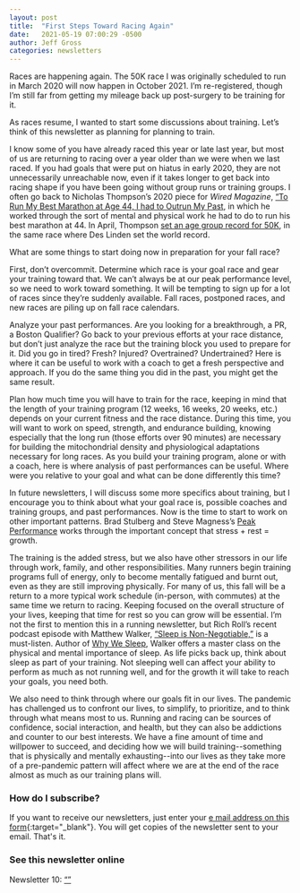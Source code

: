```yaml
---
layout: post
title:  "First Steps Toward Racing Again"
date:   2021-05-19 07:00:29 -0500
author: Jeff Gross
categories: newsletters
---
```


Races are happening again. The 50K race I was originally scheduled to run in March 2020 will now happen in October 2021. I’m re-registered, though I’m still far from getting my mileage back up post-surgery to be training for it.

As races resume, I wanted to start some discussions about training. Let’s think of this newsletter as planning for planning to train.

I know some of you have already raced this year or late last year, but most of us are returning to racing over a year older than we were when we last raced. If you had goals that were put on hiatus in early 2020, they are not unnecessarily unreachable now, even if it takes longer to get back into racing shape if you have been going without group runs or training groups. I often go back to Nicholas Thompson’s 2020 piece for _Wired Magazine_, [“To Run My Best Marathon at Age 44, I had to Outrun My Past](https://www.wired.com/story/marathon-speed-tech-training-outrunning-my-past/), in which he worked through the sort of mental and physical work he had to do to run his best marathon at 44. In April, Thompson [set an age group record for 50K](https://www.podiumrunner.com/training/how-45-year-old-nicholas-thompson-trained-to-run-556-per-mile-for-50k/), in the same race where Des Linden set the world record.

What are some things to start doing now in preparation for your fall race?

First, don’t overcommit. Determine which race is your goal race and gear your training toward that. We can’t always be at our peak performance level, so we need to work toward something. It will be tempting to sign up for a lot of races since they’re suddenly available. Fall races, postponed races, and new races are piling up on fall race calendars.

Analyze your past performances. Are you looking for a breakthrough, a PR, a Boston Qualifier? Go back to your previous efforts at your race distance, but don’t just analyze the race but the training block you used to prepare for it. Did you go in tired? Fresh? Injured? Overtrained? Undertrained? Here is where it can be useful to work with a coach to get a fresh perspective and approach. If you do the same thing you did in the past, you might get the same result.

Plan how much time you will have to train for the race, keeping in mind that the length of your training program (12 weeks, 16 weeks, 20 weeks, etc.) depends on your current fitness and the race distance. During this time, you will want to work on speed, strength, and endurance building, knowing especially that the long run (those efforts over 90 minutes) are necessary for building the mitochondrial density and physiological adaptations necessary for long races. As you build your training program, alone or with a coach, here is where analysis of past performances can be useful. Where were you relative to your goal and what can be done differently this time?

In future newsletters, I will discuss some more specifics about training, but I encourage you to think about what your goal race is, possible coaches and training groups, and past performances.
Now is the time to start to work on other important patterns. Brad Stulberg and Steve Magness’s [Peak Performance](https://www.passionparadoxbook.com/home) works through the important concept that stress + rest = growth.

The training is the added stress, but we also have other stressors in our life through work, family, and other responsibilities. Many runners begin training programs full of energy, only to become mentally fatigued and burnt out, even as they are still improving physically. For many of us, this fall will be a return to a more typical work schedule (in-person, with commutes) at the same time we return to racing. Keeping focused on the overall structure of your lives, keeping that time for rest so you can grow will be essential. I’m not the first to mention this in a running newsletter, but Rich Roll’s recent podcast episode with Matthew Walker, [“Sleep is Non-Negotiable,”](https://www.youtube.com/watch?v=xTvxa0Rlhpg) is a must-listen. Author of [Why We Sleep](https://www.simonandschuster.com/books/Why-We-Sleep/Matthew-Walker/9781501144325), Walker offers a master class on the physical and mental importance of sleep. As life picks back up, think about sleep as part of your training. Not sleeping well can affect your ability to perform as much as not running well, and for the growth it will take to reach your goals, you need both.

We also need to think through where our goals fit in our lives. The pandemic has challenged us to confront our lives, to simplify, to prioritize, and to think through what means most to us. Running and racing can be sources of confidence, social interaction, and health, but they can also be addictions and counter to our best interests. We have a fine amount of time and willpower to succeed, and deciding how we will build training--something that is physically and mentally exhausting--into our lives as they take more of a pre-pandemic pattern will affect where we are at the end of the race almost as much as our training plans will.


### How do I subscribe?

If you want to receive our newsletters, just enter your [e mail address on this form](https://forms.gle/NHEsBP1wo11yYrZj7){:target="_blank"}. You will get copies of the newsletter sent to your email. That's it.

### See this newsletter online

Newsletter 10: [“”]()
